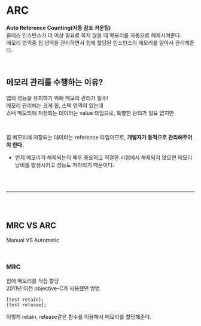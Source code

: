 # <b> ARC </b>
<b> Auto Reference Counting(자동 참조 카운팅) </b>  
클래스 인스턴스가 더 이상 필요로 하지 않을 때 메모리를 자동으로 해제시켜준다.  
메모리 영역중 힙 영역을 관리하면서 힙에 할당된 인스턴스의 메모리를 알아서 관리해준다.

<br>

## <b> 메모리 관리를 수행하는 이유? </b>
앱의 성능을 유지하기 위해 메모리 관리가 필수!  
메모리 관리에는 크게 힙, 스택 영역이 있는데  
스택 메모리에 저장되는 데이터는 value 타입으로, 특별한 관리가 필요 없지만  

<br>

힙 메모리에 저장되는 데이터는 reference 타입이므로, <b> 개발자가 동적으로 관리해주어야 한다. </b>
- 언제 메모리가 해제되는지 매우 중요하고 적절한 시점에서 해제되지 않으면 메모리 낭비를 발생시키고 성능도 저하되기 때문이다.

<br><br>

<hr>

<br><br>

## <b> MRC VS ARC </b>
Manual VS Automatic  

<br>

### <b> MRC </b>
힙에 메모리를 직접 할당  
2011년 이전 objective-C가 사용했던 방법

``` 
[test retain];
[test release];
```
이렇게 retain, release같은 함수를 이용해서 메모리를 할당해준다.
